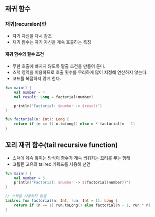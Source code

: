 ## 재귀 함수
### 재귀(recursion)란
- 자기 자신을 다시 참조
- 재귀 함수는 자기 자신을 계속 호출하는 특징

#### 재귀 함수의 필수 조건
- 무한 호출에 빠지지 않도록 탈출 조건을 만들어 둔다.
- 스택 영역을 이용하므로 호출 횟수를 무리하게 많이 지정해 연산하지 않는다.
- 코드를 복잡하지 않게 한다.

```kotlin
fun main() {
    val number = 4
    val result: Long = factorial(number)

    println("Factorial: $number -> $result")
}

fun factorial(n: Int): Long {
    return if (n == 1) n.toLong() else n * factorial(n - 1)
}
```

## 꼬리 재귀 함수(tail recursive function)
- 스택에 계속 쌓이는 방식이 함수가 계속 씌워지는 꼬리를 무는 형태
- 코틀린 고유의 tailrec 키워드를 사용해 선언

```kotlin
fun main() {
    val number = 5
    println("Factorial: $number -> ${factorial(number)}")
}

// 스택을 사용하지 않음
tailrec fun factorial(n: Int, run: Int = 1): Long {
    return if (n == 1) run.toLong() else factorial(n - 1, run * n)
}
```